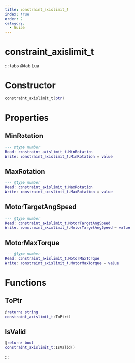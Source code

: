 ```yaml
---
title: constraint_axislimit_t
index: true
order: 2
category:
  - Guide
---
```


# constraint_axislimit_t

::: tabs
@tab Lua
# Constructor
```lua
constraint_axislimit_t(ptr)
```
# Properties
## MinRotation 
```lua
--- @type number
Read: constraint_axislimit_t.MinRotation
Write: constraint_axislimit_t.MinRotation = value
```
## MaxRotation 
```lua
--- @type number
Read: constraint_axislimit_t.MaxRotation
Write: constraint_axislimit_t.MaxRotation = value
```
## MotorTargetAngSpeed 
```lua
--- @type number
Read: constraint_axislimit_t.MotorTargetAngSpeed
Write: constraint_axislimit_t.MotorTargetAngSpeed = value
```
## MotorMaxTorque 
```lua
--- @type number
Read: constraint_axislimit_t.MotorMaxTorque
Write: constraint_axislimit_t.MotorMaxTorque = value
```
# Functions
## ToPtr
```lua
@returns string
constraint_axislimit_t:ToPtr()
```
## IsValid
```lua
@returns bool
constraint_axislimit_t:IsValid()
```

:::